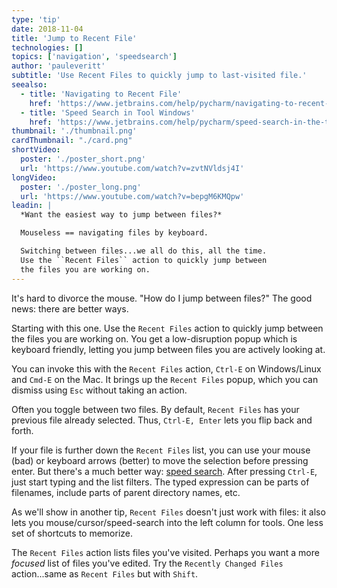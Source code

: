 ```yaml
---
type: 'tip'
date: 2018-11-04
title: 'Jump to Recent File'
technologies: []
topics: ['navigation', 'speedsearch']
author: 'pauleveritt'
subtitle: 'Use Recent Files to quickly jump to last-visited file.'
seealso:
  - title: 'Navigating to Recent File'
    href: 'https://www.jetbrains.com/help/pycharm/navigating-to-recent-file.html'
  - title: 'Speed Search in Tool Windows'
    href: 'https://www.jetbrains.com/help/pycharm/speed-search-in-the-tool-windows.html'
thumbnail: './thumbnail.png'
cardThumbnail: "./card.png"
shortVideo:
  poster: './poster_short.png'
  url: 'https://www.youtube.com/watch?v=zvtNVldsj4I'
longVideo:
  poster: './poster_long.png'
  url: 'https://www.youtube.com/watch?v=bepgM6KMQpw'
leadin: |
  *Want the easiest way to jump between files?*

  Mouseless == navigating files by keyboard.

  Switching between files...we all do this, all the time. 
  Use the ``Recent Files`` action to quickly jump between 
  the files you are working on.
---
```


It's hard to divorce the mouse. "How do I jump between files?" The
good news: there are better ways.

Starting with this one. Use the `Recent Files` action to quickly
jump between the files you are working on. You get a low-disruption
popup which is keyboard friendly, letting you jump between files you
are actively looking at.

You can invoke this with the `Recent Files` action, `Ctrl-E` on
Windows/Linux and `Cmd-E` on the Mac. It brings up the `Recent Files`
popup, which you can dismiss using `Esc` without taking an action.

Often you toggle between two files. By default, `Recent Files` has
your previous file already selected. Thus, `Ctrl-E, Enter` lets you
flip back and forth.

If your file is further down the `Recent Files` list, you can use
your mouse (bad) or keyboard arrows (better) to move the selection
before pressing enter. But there's a much better way:
[speed search](https://www.jetbrains.com/help/pycharm/speed-search-in-the-tool-windows.html).
After pressing `Ctrl-E`, just start typing and the list filters. The
typed expression can be parts of filenames, include parts of parent
directory names, etc.

As we'll show in another tip, `Recent Files` doesn't just work with
files: it also lets you mouse/cursor/speed-search into the left
column for tools. One less set of shortcuts to memorize.

The `Recent Files` action lists files you've visited. Perhaps you want
a more _focused_ list of files you've edited. Try the
`Recently Changed Files` action...same as `Recent Files` but with
`Shift`.
